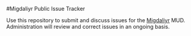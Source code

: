 #Migdaliyr Public Issue Tracker

Use this repository to submit and discuss issues for the <a href='https://www.migdaliyr.com'>Migdaliyr</a> MUD.<br/>
Administration will review and correct issues in an ongoing basis.
